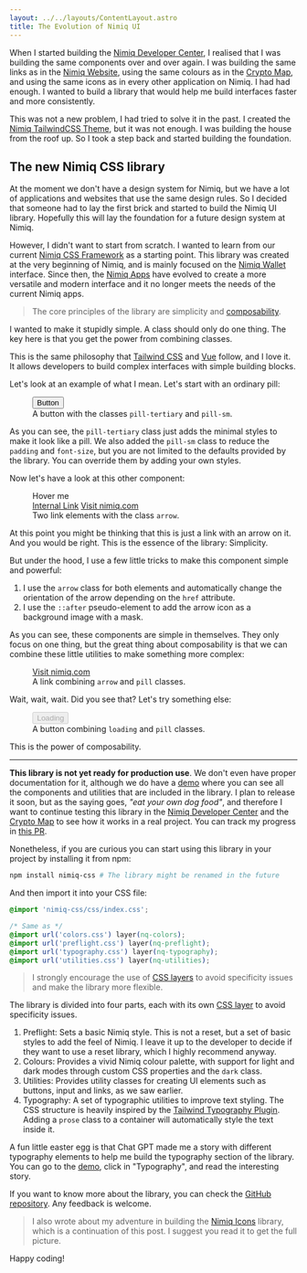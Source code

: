 ```yaml
---
layout: ../../layouts/ContentLayout.astro
title: The Evolution of Nimiq UI
---
```


<link rel="stylesheet" href="https://cdn.jsdelivr.net/npm/nimiq-css@latest/dist/css/colors.css">
<link rel="stylesheet" href="https://cdn.jsdelivr.net/npm/nimiq-css@latest/dist/css/utilities.css">

When I started building the [Nimiq Developer Center](https://nimiq.com/developers), I realised that I was building the same components over and over again. I was building the same links as in the [Nimiq Website](https://nimiq.com), using the same colours as in the [Crypto Map](https://map.nimiq.com), and using the same icons as in every other application on Nimiq. I had had enough. I wanted to build a library that would help me build interfaces faster and more consistently.

This was not a new problem, I had tried to solve it in the past. I created the [Nimiq TailwindCSS Theme](https://onmax.github.io/tailwindcss-nimiq/), but it was not enough. I was building the house from the roof up. So I took a step back and started building the foundation.

## The new Nimiq CSS library

At the moment we don't have a design system for Nimiq, but we have a lot of applications and websites that use the same design rules. So I decided that someone had to lay the first brick and started to build the Nimiq UI library. Hopefully this will lay the foundation for a future design system at Nimiq.

However, I didn't want to start from scratch. I wanted to learn from our current [Nimiq CSS Framework](https://nimiq.github.io/nimiq-style/) as a starting point. This library was created at the very beginning of Nimiq, and is mainly focused on the [Nimiq Wallet](https://wallet.nimiq.com) interface. Since then, the [Nimiq Apps](https://nimiq.com/apps) have evolved to create a more versatile and modern interface and it no longer meets the needs of the current Nimiq apps.

<!-- With that in mind, I was thinking about why we don't use this library anymore. I think the main reason is that it was primarily designed for Nimiq Wallet components, and using it in other projects was a bit cumbersome because it lacks of flexibility and it forces to use some components that are not needed in other projects. -->

> The core principles of the library are simplicity and [composability](https://en.wikipedia.org/wiki/Composability).

I wanted to make it stupidly simple. A class should only do one thing. The key here is that you get the power from combining classes.

This is the same philosophy that [Tailwind CSS](https://tailwindcss.com/) and [Vue](https://vuejs.org/) follow, and I love it. It allows developers to build complex interfaces with simple building blocks.

Let's look at an example of what I mean. Let's start with an ordinary pill:

<figure class="flex flex-col gap-2 items-center my-8">
  <button class="pill-tertiary pill-sm opacity-70">Button</button>
  <figcaption>A button with the classes <code>pill-tertiary</code> and <code>pill-sm</code>.</figcaption>
</figure>

As you can see, the `pill-tertiary` class just adds the minimal styles to make it look like a pill. We also added the `pill-sm` class to reduce the `padding` and `font-size`, but you are not limited to the defaults provided by the library. You can override them by adding your own styles.

Now let's have a look at this other component:

<figure class="flex flex-col gap-2 items-center my-8">
  
  <div class="relative">
    <span aria-hidden class="absolute -top-2.5 -left-8 text-gray-800 font-bold whitespace-nowrap text-[10px] tracking-wider uppercase pointer-events-none -rotate-[25deg] skew-y-12">Hover me</span>
    <div class="flex gap-8 opacity-70">
      <a href="#" class="arrow raw">Internal Link</a>
      <a href="https://nimiq.com" class="arrow raw">Visit nimiq.com</a>
    </div>
  </div>

  <figcaption>Two link elements with the class <code>arrow</code>.</figcaption>
</figure>

At this point you might be thinking that this is just a link with an arrow on it. And you would be right. This is the essence of the library: Simplicity.

But under the hood, I use a few little tricks to make this component simple and powerful:

1. I use the `arrow` class for both elements and automatically change the orientation of the arrow depending on the `href` attribute.
2. I use the `::after` pseudo-element to add the arrow icon as a background image with a mask. 
<!-- I will give you more details on this in the [later section](#nimiq-icons-library). -->

As you can see, these components are simple in themselves. They only focus on one thing, but the great thing about composability is that we can combine these little utilities to make something more complex:

<figure class="flex flex-col gap-2 items-center my-8">
  <div class="flex gap-2 opacity-70">
    <a href="https://nimiq.com" class="pill-tertiary pill-sm arrow raw">Visit nimiq.com</a>
  </div>

  <figcaption>A link combining <code>arrow</code> and <code>pill</code> classes.</figcaption>
</figure>

Wait, wait, wait. Did you see that? Let's try something else:

<figure class="flex flex-col gap-2 items-center my-8">
  <div class="flex gap-2">
    <button class="pill-secondary loading raw" disabled>Loading</button>
  </div>

  <figcaption>A button combining <code>loading</code> and <code>pill</code> classes.</figcaption>
</figure>

This is the power of composability.
 
---

**This library is not yet ready for production use**. We don't even have proper documentation for it, although we do have a [demo](https://onmax.github.io/nimiq-ui/) where you can see all the components and utilities that are included in the library. I plan to release it soon, but as the saying goes, _"eat your own dog food"_, and therefore I want to continue testing this library in the [Nimiq Developer Center](https://nimiq.com) and the [Crypto Map](https://map.nimiq.com) to see how it works in a real project. You can track my progress in [this PR](https://github.com/nimiq/crypto-map/pull/8).

Nonetheless, if you are curious you can start using this library in your project by installing it from npm:

```bash
npm install nimiq-css # The library might be renamed in the future
```

And then import it into your CSS file:

```css
@import 'nimiq-css/css/index.css';

/* Same as */
@import url('colors.css') layer(nq-colors);
@import url('preflight.css') layer(nq-preflight);
@import url('typography.css') layer(nq-typography);
@import url('utilities.css') layer(nq-utilities);
```

> I strongly encourage the use of [CSS layers](https://developer.mozilla.org/en-US/docs/Web/CSS/@layer) to avoid specificity issues and make the library more flexible.

The library is divided into four parts, each with its own [CSS layer](https://developer.mozilla.org/en-US/docs/Web/CSS/@layer) to avoid specificity issues.

1. Preflight: Sets a basic Nimiq style. This is not a reset, but a set of basic styles to add the feel of Nimiq. I leave it up to the developer to decide if they want to use a reset library, which I highly recommend anyway.
2. Colours: Provides a vivid Nimiq colour palette, with support for light and dark modes through custom CSS properties and the `dark` class.
3. Utilities: Provides utility classes for creating UI elements such as buttons, input and links, as we saw earlier.
4. Typography: A set of typographic utilities to improve text styling. The CSS structure is heavily inspired by the [Tailwind Typography Plugin](https://github.com/tailwindlabs/tailwindcss-typography). Adding a `prose` class to a container will automatically style the text inside it.

A fun little easter egg is that Chat GPT made me a story with different typography elements to help me build the typography section of the library. You can go to the [demo](https://onmax.github.io/nimiq-ui/), click in "Typography", and read the interesting story.

If you want to know more about the library, you can check the [GitHub repository](https://github.com/onmax/nimiq-ui/tree/main/packages/nimiq-css). Any feedback is welcome.


> I also wrote about my adventure in building the [Nimiq Icons](/onmax/posts/nimiq-icons) library, which is a continuation of this post. I suggest you read it to get the full picture.

Happy coding!
